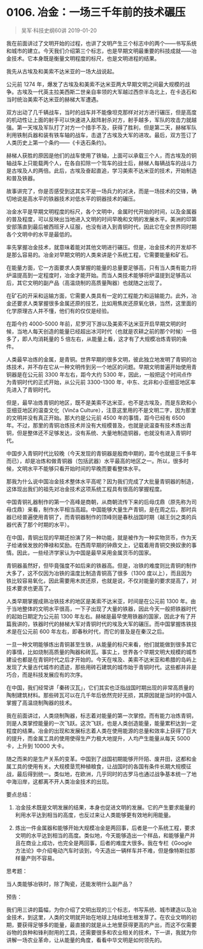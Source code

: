 # 0106. 冶金：一场三千年前的技术碾压
> 吴军·科技史纲60讲
2019-01-20

我在前面讲过了文明开始的过程，也讲了文明产生三个标志中的两个——书写系统和城市的建立。今天我们介绍第三个标志，也是早期文明最重要的科技成就——冶金技术。它本身既是衡量文明程度的标尺，也是文明进程的结果。

我先从古埃及和美索不达米亚的一场大战说起。

公元前 1274 年，爆发了古埃及和美索不达米亚两大早期文明之间最大规模的战争。古埃及一代英主拉美西斯二世亲自率领的大军越过西奈半岛北上，在卡迭石和当时统治美索不达米亚的赫梯大军遭遇。

双方出动了几千辆战车，当时的战车并不能像坦克那样对对方进行碾压，但是高度的机动性让上面的射手可以快速进入敌阵射杀对方，射手越多，军队的攻击力就越强。第一天埃及军队打了对方一个措手不及，获得了胜利，但是第二天，赫梯军队利用铁制兵器和装有铁车轴的战车，击退了古埃及大军的进攻。最后，双方签订了人类历史上第一个条约——《卡迭石条约》。

赫梯人获胜的原因是他们的战车使用了铁轴，上面可以承载三个人，而古埃及的铜轴战车上只能载两个人，在各自扣除一个驾车的战士后，赫梯人每辆战车的战斗力是古埃及人的两倍。此后，古埃及奋起直追，学习美索不达米亚的技术，开始制造和普及铁器。

故事讲完了，你是否感受到这其实不是一场兵力的对决，而是一场技术的交锋，确切地说是高水平的铁器技术对低水平的铜器技术的碾压。

冶金水平是早期文明程度的标尺，各个文明中，金属时代开始的时间，以及金属器的普及程度，可以反映出当地进入文明的时间早晚和文明的发展水平。美洲的印第安部落直到最后被西班牙人征服，也没有进入到青铜时代，因此它在全世界同时期各个文明中的水平是最低的。

率先掌握冶金技术，就意味着能对其他文明进行碾压。但是，冶金技术的开发却不是那么容易的。冶金对早期文明的人类来讲是个系统工程，它需要能量和矿石。

在能量方面，它一方面要求人类掌握的能量的总量要足够高，只有当人类有能力将炉温提高到一定程度时，冶金才能开始。而当人类技术能够将炉温提到足够高以后，其它文明的副产品（高温烧制的高质量陶器）也就随之出现了。

在矿石的开采和运输方面，它需要人类具有一定的工程能力和运输能力。此外，冶金还要求人类掌握很多金属还原的技艺，比如用焦炭还原氧化铁，当然，这里面的化学原理古人并不懂，他们有的仅仅是经验。

在距今约 4000-5000 年前，尼罗河下游以及美索不达米亚开启早期文明的时候，当地人每天创造的能量已经超出冰河时代（也就是农耕之前的那个时候）一倍多了，即人均消耗量的 5 倍左右，从能量上看，这才有了大规模冶炼青铜的条件。

人类最早冶炼的金属，是青铜。世界早期的很多文明，彼此独立地发明了青铜的冶炼技术，并不存在它从一种文明传到另一个地区的问题。早期文明普遍开始使用青铜器是在公元前 3300 年左右，距今大约 5300 年，因此，一般把这个时间点作为青铜时代的正式开始，从公元前 3300-1300 年，中东、北非和小亚细亚地区率先进入了青铜时代。

但是，最早冶炼青铜的地区，既不是美索不达米亚，也不是古埃及，而是东欧和小亚细亚地区的温查文化（Vinča Culture），注意这里用的不是文明二字，因为那里的文明并没有真正开始。那大约是公元前 4500 年的事情，距今已经有 6500 年。不过，那里的青铜冶炼技术并没有大规模普及，也就是说温查有技术炼出青铜，但是整体还不足够发达，没有系统、大量地制造铜器，也就没有进入青铜时代。

中国步入青铜时代比较晚（今天发现的青铜器是殷商中期的，距今也就是三千多年而已），却是冶炼和做青铜器（包括武器）水平最高的地区之一。所以，很多时候，文明水平不能够只看开始时间的早晚而要看整体水平。

那我为什么说中国冶金技术整体水平高呢？因为我们完成了大批量青铜器的制造，这体现出我们的祖先对冶金技术这项系统工程具有很高的掌握程度。

中国青铜礼器制作的第一个高峰是商朝，从商朝流传下来的后母戊鼎（原先称为司母戊鼎）来看，制作水平相当高超。中国能够大量生产青铜，是在周之后，那时兵器已经普遍使用青铜了，而青铜器制作的顶峰则是春秋战国时期（越王剑之类的兵器代表了那个时期的水平）。

在中国，青铜出现的早期还扮演了另一种功能，就是被作为一种实物货币，作为天子给诸侯发放的俸禄和奖励。在西周早期的钟鼎文上，记载着用青铜交换奴隶的事情。因此，一些经济学家认为中国是最早采用金属货币的国家。

青铜器虽然好，但毕竟强度不如后来的铁器高。但是，冶铁的难度则比青铜的制作大多了，这不仅因为冶铁的温度比制造青铜高了很多（1300 度以上），而且因为铁比较容易氧化，因此需要用木炭还原，也就是说，不仅对能量的要求提高了，对技术要求也更高了。

人类早期掌握成熟冶铁技术的地区是美索不达米亚，时间是在公元前 1300 年。由于当地整体的文明水平很高，一下子出现了大量的铁器，因此今天一般把铁器时代的起始日期定为公元前 1300 年左右。赫梯是最早使用铁器的国家，因此才有了开篇我讲的，铁器时代的赫梯大军对青铜时代的埃及大军的碾压。而中国掌握炼铁技术是在公元前 600 年左右，即春秋时代，而它的普及是在秦汉之后。

一旦一种文明能够炼出青铜甚至生铁，从能量的标尺来看，他们就能做到很多其它的事情，比如烧制高质量的陶器和砖瓦。事实上，世界各个早期文明大规模的城市建设也都是在青铜时代之后才开始的。今天在埃及、美索不达米亚和希腊的岛屿上发现了大量古代城市的遗迹，那些用砖石建筑的城市始于青铜时代。这些都并非是巧合，而是科技发展应有的次序。

在中国，我们经常讲「秦砖汉瓦」，它们其实也泛指战国时期出现的非常高质量的陶制建筑材料。那些砖瓦可以在几千年后依然完好无损，其原因就是当时的中国人掌握了高温烧制陶器的技术。

我在前面讲过，人类烧制陶器，标志着对能量的第一次掌控。而有能力冶炼青铜，则是人类掌控能量的一次飞跃。这次飞跃，也是人类创造能量，能量累积达到一定程度的结果。冶金的出现和发展标志着人类在使用能源的总量和效率上获得了巨大的提升，而金属工具的使用使得生产力极大地提升，人均产生能量从每天 5000 卡，上升到 10000 大卡。

随之而来的是生产关系的变革。中国到了战国初期能够开阡陌、废井田，这都和金属工具的使用有关。大规模垦荒种植粮食，让战国时的各国有条件长期大规模征战，最后得到统一。类似地，在欧洲，几乎同时的古罗马也通过战争基本统一了地中海沿岸，这都离不开人类冶金技术的出现。

要点总结：

1. 冶金技术既是文明发展的结果，本身也促进文明的发展。它的产生要求能量的利用水平达到相当的高度，也反过来让人类能够更有效地利用能量。

2. 炼出一件金属器和能够开始大规模冶金是两回事，后者是一个系统工程，要求文明的水平达到相当的高度。类似地，今天能够造出一个样品，和能够量产并且在商业上成功，也完全是两回事，后者的难度大很多。我在专栏《Google方法论》中介绍电动汽车时谈到，今天造出一辆样车并不难，但是像特斯拉那样量产则不容易。

思考题：

当人类能够冶铁时，除了陶瓷，还能发明什么副产品？

预告：

我们用三讲的篇幅，为你介绍了文明出现的三个标志，书写系统、城市建造以及冶金技术，到这里，人类的文明就开始在地球上陆续地生根发芽了。在农业文明的初期，要获得足够多的能量，最直接的就是从土地里获得更高的产出，而这不仅需要谷物的良种和锋利耐用的工具，还需要很多和农业相关的技术，下一讲，我就为你讲解一场农业革命，让从能量的角度，看看中华文明是如何领先的。


